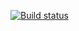 [![Build status](https://ci.appveyor.com/api/projects/status/s9umydwo7q3b5bmf?svg=true)](https://ci.appveyor.com/project/Keevic-Kurlick/mobilebank)
